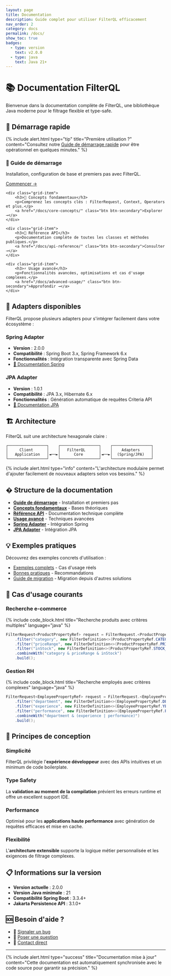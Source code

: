 ```yaml
---
layout: page
title: Documentation
description: Guide complet pour utiliser FilterQL efficacement
nav_order: 2
category: docs
permalink: /docs/
show_toc: true
badges:
  - type: version
    text: v2.0.0
  - type: java
    text: Java 21+
---
```


# 📚 Documentation FilterQL

Bienvenue dans la documentation complète de FilterQL, une bibliothèque Java moderne pour le filtrage flexible et type-safe.

## 🚀 Démarrage rapide

{% include alert.html type="tip" title="Première utilisation ?" content="Consultez notre [Guide de démarrage rapide](/docs/getting-started/) pour être opérationnel en quelques minutes." %}

<div class="grid">
    <div class="grid-item">
        <h3>🏁 Guide de démarrage</h3>
        <p>Installation, configuration de base et premiers pas avec FilterQL.</p>
        <a href="/docs/getting-started/" class="btn btn-primary">Commencer →</a>
    </div>
    
    <div class="grid-item">
        <h3>🧠 Concepts fondamentaux</h3>
        <p>Comprenez les concepts clés : FilterRequest, Context, Operators et plus.</p>
        <a href="/docs/core-concepts/" class="btn btn-secondary">Explorer →</a>
    </div>
    
    <div class="grid-item">
        <h3>🔧 Référence API</h3>
        <p>Documentation complète de toutes les classes et méthodes publiques.</p>
        <a href="/docs/api-reference/" class="btn btn-secondary">Consulter →</a>
    </div>
    
    <div class="grid-item">
        <h3>⚡ Usage avancé</h3>
        <p>Fonctionnalités avancées, optimisations et cas d'usage complexes.</p>
        <a href="/docs/advanced-usage/" class="btn btn-secondary">Approfondir →</a>
    </div>
</div>

## 🔌 Adapters disponibles

FilterQL propose plusieurs adapters pour s'intégrer facilement dans votre écosystème :

### Spring Adapter
- **Version** : 2.0.0
- **Compatibilité** : Spring Boot 3.x, Spring Framework 6.x
- **Fonctionnalités** : Intégration transparente avec Spring Data
- [📖 Documentation Spring](/docs/spring-adapter/)

### JPA Adapter  
- **Version** : 1.0.1
- **Compatibilité** : JPA 3.x, Hibernate 6.x
- **Fonctionnalités** : Génération automatique de requêtes Criteria API
- [📖 Documentation JPA](/docs/jpa-adapter/)

## 🏗️ Architecture

FilterQL suit une architecture hexagonale claire :

```
┌─────────────────┐    ┌─────────────────┐    ┌─────────────────┐
│     Client      │    │   FilterQL      │    │    Adapters     │
│   Application   │◄──►│      Core       │◄──►│  (Spring/JPA)   │
└─────────────────┘    └─────────────────┘    └─────────────────┘
```

{% include alert.html type="info" content="L'architecture modulaire permet d'ajouter facilement de nouveaux adapters selon vos besoins." %}

## � Structure de la documentation

- **[Guide de démarrage](/docs/getting-started/)** - Installation et premiers pas
- **[Concepts fondamentaux](/docs/core-concepts/)** - Bases théoriques 
- **[Référence API](/docs/api-reference/)** - Documentation technique complète
- **[Usage avancé](/docs/advanced-usage/)** - Techniques avancées
- **[Spring Adapter](/docs/spring-adapter/)** - Intégration Spring
- **[JPA Adapter](/docs/jpa-adapter/)** - Intégration JPA

## 💡 Exemples pratiques

Découvrez des exemples concrets d'utilisation :

- [Exemples complets](/examples/) - Cas d'usage réels
- [Bonnes pratiques](/guides/best-practices/) - Recommandations
- [Guide de migration](/guides/migration-guide/) - Migration depuis d'autres solutions

## 🔧 Cas d'usage courants

### Recherche e-commerce
{% include code_block.html title="Recherche produits avec critères multiples" language="java" %}
```java
FilterRequest<ProductPropertyRef> request = FilterRequest.<ProductPropertyRef>builder()
    .filter("category", new FilterDefinition<>(ProductPropertyRef.CATEGORY, Op.IN, categories))
    .filter("priceRange", new FilterDefinition<>(ProductPropertyRef.PRICE, Op.RANGE, Arrays.asList(min, max)))
    .filter("inStock", new FilterDefinition<>(ProductPropertyRef.STOCK_QUANTITY, Op.GT, 0))
    .combineWith("category & priceRange & inStock")
    .build();
```

### Gestion RH
{% include code_block.html title="Recherche employés avec critères complexes" language="java" %}
```java
FilterRequest<EmployeePropertyRef> request = FilterRequest.<EmployeePropertyRef>builder()
    .filter("department", new FilterDefinition<>(EmployeePropertyRef.DEPARTMENT, Op.EQ, "Engineering"))
    .filter("experience", new FilterDefinition<>(EmployeePropertyRef.YEARS_EXPERIENCE, Op.GTE, 5))
    .filter("performance", new FilterDefinition<>(EmployeePropertyRef.PERFORMANCE_RATING, Op.GTE, 4.0))
    .combineWith("department & (experience | performance)")
    .build();
```

## 🎯 Principes de conception

### Simplicité
FilterQL privilégie l'**expérience développeur** avec des APIs intuitives et un minimum de code boilerplate.

### Type Safety
La **validation au moment de la compilation** prévient les erreurs runtime et offre un excellent support IDE.

### Performance
Optimisé pour les **applications haute performance** avec génération de requêtes efficaces et mise en cache.

### Flexibilité
L'**architecture extensible** supporte la logique métier personnalisée et les exigences de filtrage complexes.

## 📋 Informations sur la version

- **Version actuelle** : 2.0.0
- **Version Java minimale** : 21
- **Compatibilité Spring Boot** : 3.3.4+
- **Jakarta Persistence API** : 3.1.0+

## 🆘 Besoin d'aide ?

- 🐛 [Signaler un bug](https://github.com/cyfko/filter-build/issues)
- 💬 [Poser une question](https://github.com/cyfko/filter-build/discussions)
- 📧 [Contact direct](mailto:support@filterql.dev)

---

{% include alert.html type="success" title="Documentation mise à jour" content="Cette documentation est automatiquement synchronisée avec le code source pour garantir sa précision." %}
